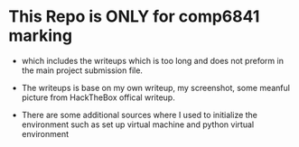# This Repo is ONLY for comp6841 marking
- which includes the writeups which is too long and does not preform in the main project submission file.

- The writeups is base on my own writeup, my screenshot, some meanful picture from HackTheBox offical writeup.

- There are some additional sources where I used to initialize the environment such as set up virtual machine and python virtual environment
